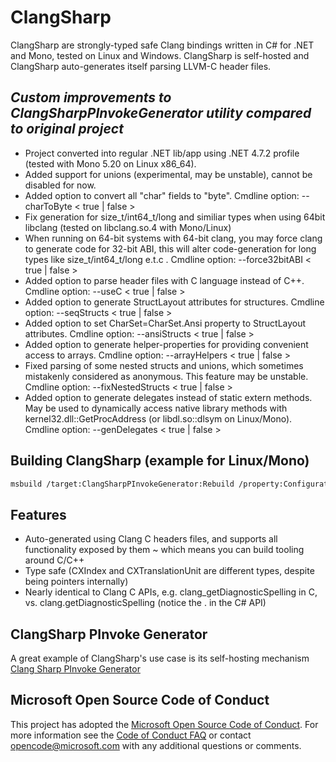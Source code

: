 # ClangSharp

ClangSharp are strongly-typed safe Clang bindings written in C# for .NET and Mono, tested on Linux and Windows. ClangSharp is self-hosted and ClangSharp auto-generates itself parsing LLVM-C header files.

## _Custom improvements to ClangSharpPInvokeGenerator utility compared to original project_

 * Project converted into regular .NET lib/app using .NET 4.7.2 profile (tested with Mono 5.20 on Linux x86_64).
 * Added support for unions (experimental, may be unstable), cannot be disabled for now.
 * Added option to convert all "char" fields to "byte". Cmdline option: --charToByte < true | false >
 * Fix generation for size_t/int64_t/long and similiar types when using 64bit libclang (tested on libclang.so.4 with Mono/Linux)
 * When running on 64-bit systems with 64-bit clang, you may force clang to generate code for 32-bit ABI, this will alter code-generation for long types like size_t/int64_t/long e.t.c . Cmdline option: --force32bitABI < true | false >
 * Added option to parse header files with C language instead of C++. Cmdline option: --useC < true | false >
 * Added option to generate StructLayout attributes for structures. Cmdline option: --seqStructs < true | false >
 * Added option to set CharSet=CharSet.Ansi property to StructLayout attributes. Cmdline option: --ansiStructs < true | false >
 * Added option to generate helper-properties for providing convenient access to arrays. Cmdline option: --arrayHelpers < true | false >
 * Fixed parsing of some nested structs and unions, which sometimes mistakenly considered as anonymous. This feature may be unstable. Cmdline option: --fixNestedStructs < true | false >
 * Added option to generate delegates instead of static extern methods. May be used to dynamically access native library methods with kernel32.dll::GetProcAddress (or libdl.so::dlsym on Linux/Mono). Cmdline option: --genDelegates < true | false >

## Building ClangSharp (example for Linux/Mono)

```bash
msbuild /target:ClangSharpPInvokeGenerator:Rebuild /property:Configuration=Debug_Linux,Platform="x64" ClangSharp.sln
```

## Features

 * Auto-generated using Clang C headers files, and supports all functionality exposed by them ~ which means you can build tooling around C/C++
 * Type safe (CXIndex and CXTranslationUnit are different types, despite being pointers internally)
 * Nearly identical to Clang C APIs, e.g. clang_getDiagnosticSpelling in C, vs. clang.getDiagnosticSpelling (notice the . in the C# API)

## ClangSharp PInvoke Generator

A great example of ClangSharp's use case is its self-hosting mechanism [Clang Sharp PInvoke Generator](https://github.com/mjsabby/ClangSharp/tree/master/ClangSharpPInvokeGenerator)

## Microsoft Open Source Code of Conduct

This project has adopted the [Microsoft Open Source Code of Conduct](https://opensource.microsoft.com/codeofconduct/). For more information see the [Code of Conduct FAQ](https://opensource.microsoft.com/codeofconduct/faq/) or contact [opencode@microsoft.com](mailto:opencode@microsoft.com) with any additional questions or comments.
